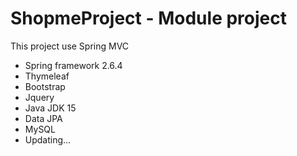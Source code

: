 # ShopmeProject - Module project
This project use Spring MVC
- Spring framework 2.6.4
- Thymeleaf
- Bootstrap
- Jquery
- Java JDK 15
- Data JPA
- MySQL
- Updating...
